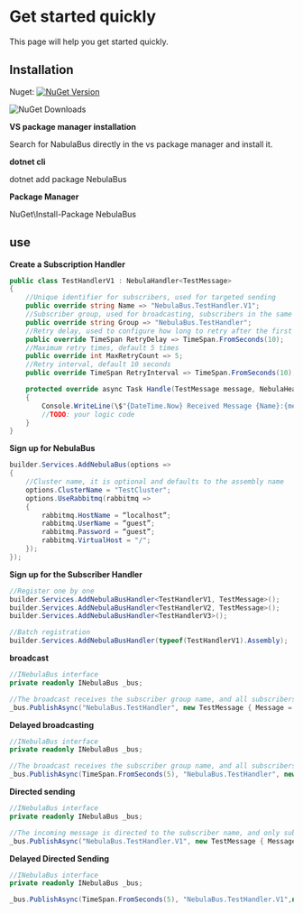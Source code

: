 # Get started quickly

This page will help you get started quickly.

## Installation

Nuget: [![NuGet Version](https://img.shields.io/nuget/v/NebulaBus?style=plastic&color=blue)](https://www.nuget.org/packages/NebulaBus/)

![NuGet Downloads](https://img.shields.io/nuget/dt/NebulaBus?style=plastic&link=https%3A%2F%2Fwww.nuget.org%2Fpackages%2FNebulaBus)

**VS package manager installation** 

Search for NabulaBus directly in the vs package manager and install it.

**dotnet cli**

dotnet add package NebulaBus


**Package Manager**

NuGet\Install-Package NebulaBus


## use

**Create a Subscription Handler**

```csharp
public class TestHandlerV1 : NebulaHandler<TestMessage>
{
    //Unique identifier for subscribers, used for targeted sending
    public override string Name => "NebulaBus.TestHandler.V1";
    //Subscriber group, used for broadcasting, subscribers in the same group will receive messages
    public override string Group => "NebulaBus.TestHandler";
    //Retry delay, used to configure how long to retry after the first failure, default is 5 seconds
    public override TimeSpan RetryDelay => TimeSpan.FromSeconds(10);
    //Maximum retry times, default 5 times
    public override int MaxRetryCount => 5;
    //Retry interval, default 10 seconds
    public override TimeSpan RetryInterval => TimeSpan.FromSeconds(10);

    protected override async Task Handle(TestMessage message, NebulaHeader header)
    {
        Console.WriteLine(\$"{DateTime.Now} Received Message {Name}:{message.Message} Header:{header["customHeader"]} RetryCount:{header[NebulaHeader.RetryCount]}");
        //TODO: your logic code
    }
}
```


**Sign up for NebulaBus**

```csharp
builder.Services.AddNebulaBus(options =>
{
    //Cluster name, it is optional and defaults to the assembly name
    options.ClusterName = "TestCluster";
    options.UseRabbitmq(rabbitmq =>
    {
        rabbitmq.HostName = “localhost”;
        rabbitmq.UserName = “guest”;
        rabbitmq.Password = “guest”;
        rabbitmq.VirtualHost = "/";
    });
});
```


**Sign up for the Subscriber Handler**

```csharp
//Register one by one
builder.Services.AddNebulaBusHandler<TestHandlerV1, TestMessage>();
builder.Services.AddNebulaBusHandler<TestHandlerV2, TestMessage>();
builder.Services.AddNebulaBusHandler<TestHandlerV3>();

//Batch registration
builder.Services.AddNebulaBusHandler(typeof(TestHandlerV1).Assembly);
```

**broadcast**

```csharp
//INebulaBus interface
private readonly INebulaBus _bus;

//The broadcast receives the subscriber group name, and all subscribers in the same group will receive the message
_bus.PublishAsync("NebulaBus.TestHandler", new TestMessage { Message = "Hello World" });
```

**Delayed broadcasting**

```csharp
//INebulaBus interface
private readonly INebulaBus _bus;

//The broadcast receives the subscriber group name, and all subscribers in the same group will receive the message
_bus.PublishAsync(TimeSpan.FromSeconds(5), "NebulaBus.TestHandler", new TestMessage { Message = "Hello World" });
```

**Directed sending**

```csharp
//INebulaBus interface
private readonly INebulaBus _bus;

//The incoming message is directed to the subscriber name, and only subscribers with that name will receive the message
_bus.PublishAsync("NebulaBus.TestHandler.V1", new TestMessage { Message = "Hello World" });
```

**Delayed Directed Sending**

```csharp
//INebulaBus interface
private readonly INebulaBus _bus;

_bus.PublishAsync(TimeSpan.FromSeconds(5), "NebulaBus.TestHandler.V1",new TestMessage { Message = "Hello World" });
```

